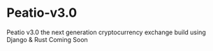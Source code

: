 # Peatio-v3.0
Peatio v3.0 the next generation cryptocurrency exchange build using Django &amp; Rust
Coming Soon
